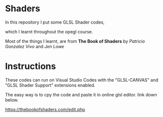 # Shaders
 In this repository I put some GLSL Shader codes,
 
 which I learnt throughout the opegl course.

Most of the things I learnt, are from <b>The Book of Shaders</b> by <i>Patricio Gonzalez Vivo</i> and <i>Jen Lowe </i>


<h1><b>Instructions</b></h1>

These codes can run on Visual Studio Codes with the "GLSL-CANVAS" and "GLSL Shader Support" extensions enabled.

The easy way is to cpy the code and paste it in online glsl editor. link down below.

https://thebookofshaders.com/edit.php
